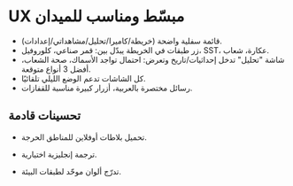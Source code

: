 # UX مبسّط ومناسب للميدان

- قائمة سفلية واضحة (خريطة/كاميرا/تحليل/مشاهداتي/إعدادات).
- زر طبقات في الخريطة يبدّل بين: قمر صناعي، كلوروفيل، SST، عكارة، شعاب.
- شاشة "تحليل" تدخل إحداثيات/تاريخ وتعرض: احتمال تواجد الأسماك، صحة الشعاب، أفضل 3 أنواع متوقعة.
- كل الشاشات تدعم الوضع الليلي تلقائيًا.
- رسائل مختصرة بالعربية، أزرار كبيرة مناسبة للقفازات.

## تحسينات قادمة

- تحميل بلاطات أوفلاين للمناطق الحرجة.

- ترجمة إنجليزية اختيارية.

- تدرّج ألوان موحّد لطبقات البيئة.

